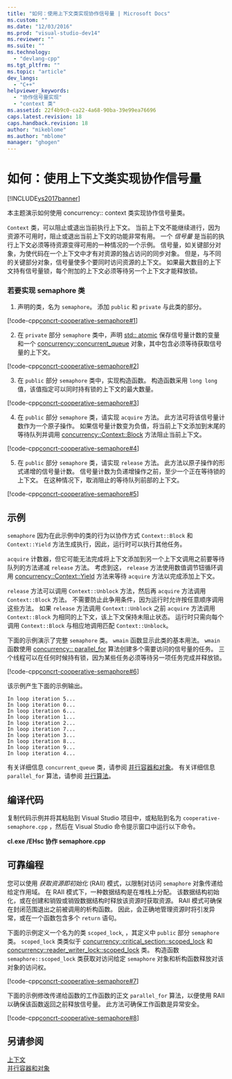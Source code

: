 ```yaml
---
title: "如何：使用上下文类实现协作信号量 | Microsoft Docs"
ms.custom: ""
ms.date: "12/03/2016"
ms.prod: "visual-studio-dev14"
ms.reviewer: ""
ms.suite: ""
ms.technology: 
  - "devlang-cpp"
ms.tgt_pltfrm: ""
ms.topic: "article"
dev_langs: 
  - "C++"
helpviewer_keywords: 
  - "协作信号量实现"
  - "context 类"
ms.assetid: 22f4b9c0-ca22-4a68-90ba-39e99ea76696
caps.latest.revision: 18
caps.handback.revision: 18
author: "mikeblome"
ms.author: "mblome"
manager: "ghogen"
---
```

# 如何：使用上下文类实现协作信号量
[!INCLUDE[vs2017banner](../../assembler/inline/includes/vs2017banner.md)]

本主题演示如何使用 concurrency:: context 类实现协作信号量类。  
  
  `Context` 类，可以阻止或退出当前执行上下文。 当前上下文不能继续进行，因为资源不可用时，阻止或退出当前上下文的功能非常有用。 一个 *信号量* 是当前的执行上下文必须等待资源变得可用的一种情况的一个示例。 信号量，如关键部分对象，为使代码在一个上下文中才有对资源的独占访问的同步对象。 但是，与不同的关键部分对象，信号量使多个要同时访问资源的上下文。 如果最大数目的上下文持有信号量锁，每个附加的上下文必须等待另一个上下文才能释放锁。  
  
### <a name="to-implement-the-semaphore-class"></a>若要实现 semaphore 类  
  
1.  声明的类，名为 `semaphore`。 添加 `public` 和 `private` 与此类的部分。  
  
 [!code-cpp[concrt-cooperative-semaphore#1](../../parallel/concrt/codesnippet/CPP/how-to-use-the-context-class-to-implement-a-cooperative-semaphore_1.cpp)]  
  
2.  在 `private` 部分 `semaphore` 类中，声明 [std:: atomic](../../standard-library/atomic-structure.md) 保存信号量计数的变量和一个 [concurrency::concurrent_queue](../../parallel/concrt/reference/concurrent-queue-class.md) 对象，其中包含必须等待获取信号量的上下文。  
  
 [!code-cpp[concrt-cooperative-semaphore#2](../../parallel/concrt/codesnippet/CPP/how-to-use-the-context-class-to-implement-a-cooperative-semaphore_2.cpp)]  
  
3.  在 `public` 部分 `semaphore` 类中，实现构造函数。 构造函数采用 `long long` 值，该值指定可以同时持有锁的上下文的最大数量。  
  
 [!code-cpp[concrt-cooperative-semaphore#3](../../parallel/concrt/codesnippet/CPP/how-to-use-the-context-class-to-implement-a-cooperative-semaphore_3.cpp)]  
  
4.  在 `public` 部分 `semaphore` 类，请实现 `acquire` 方法。 此方法可将该信号量计数作为一个原子操作。 如果信号量计数变为负值，将当前上下文添加到末尾的等待队列并调用 [concurrency::Context::Block](../Topic/Context::Block%20Method.md) 方法阻止当前上下文。  
  
 [!code-cpp[concrt-cooperative-semaphore#4](../../parallel/concrt/codesnippet/CPP/how-to-use-the-context-class-to-implement-a-cooperative-semaphore_4.cpp)]  
  
5.  在 `public` 部分 `semaphore` 类，请实现 `release` 方法。 此方法以原子操作的形式递增的信号量计数。 信号量计数为负递增操作之前，至少一个正在等待锁的上下文。 在这种情况下，取消阻止的等待队列前部的上下文。  
  
 [!code-cpp[concrt-cooperative-semaphore#5](../../parallel/concrt/codesnippet/CPP/how-to-use-the-context-class-to-implement-a-cooperative-semaphore_5.cpp)]  
  
## <a name="example"></a>示例  
  `semaphore` 因为在此示例中的类的行为以协作方式 `Context::Block` 和 `Context::Yield` 方法生成执行，因此，运行时可以执行其他任务。  
  
  `acquire` 计数器，但它可能无法完成将上下文添加到另一个上下文调用之前要等待队列的方法递减 `release` 方法。 考虑到这， `release` 方法使用数值调节钮循环调用 [concurrency::Context::Yield](../Topic/Context::Yield%20Method.md) 方法来等待 `acquire` 方法以完成添加上下文。  
  
  `release` 方法可以调用 `Context::Unblock` 方法，然后再 `acquire` 方法调用 `Context::Block` 方法。 不需要防止此争用条件，因为运行时允许按任意顺序调用这些方法。 如果 `release` 方法调用 `Context::Unblock` 之前 `acquire` 方法调用 `Context::Block` 为相同的上下文，该上下文保持未阻止状态。 运行时只需向每个调用 `Context::Block` 与相应地调用匹配 `Context::Unblock`。  
  
 下面的示例演示了完整 `semaphore` 类。  `wmain` 函数显示此类的基本用法。  `wmain` 函数使用 [concurrency:: parallel_for](../Topic/parallel_for%20Function.md) 算法创建多个需要访问的信号量的任务。 三个线程可以在任何时候持有锁，因为某些任务必须等待另一项任务完成并释放锁。  
  
 [!code-cpp[concrt-cooperative-semaphore#6](../../parallel/concrt/codesnippet/CPP/how-to-use-the-context-class-to-implement-a-cooperative-semaphore_6.cpp)]  
  
 该示例产生下面的示例输出。  
  
```Output  
In loop iteration 5...  
In loop iteration 0...  
In loop iteration 6...  
In loop iteration 1...  
In loop iteration 2...  
In loop iteration 7...  
In loop iteration 3...  
In loop iteration 8...  
In loop iteration 9...  
In loop iteration 4...  
```  
  
 有关详细信息 `concurrent_queue` 类，请参阅 [并行容器和对象](../../parallel/concrt/parallel-containers-and-objects.md)。 有关详细信息 `parallel_for` 算法，请参阅 [并行算法](../../parallel/concrt/parallel-algorithms.md)。  
  
## <a name="compiling-the-code"></a>编译代码  
 复制代码示例并将其粘贴到 Visual Studio 项目中，或粘贴到名为 `cooperative-semaphore.cpp` ，然后在 Visual Studio 命令提示窗口中运行以下命令。  
  
 **cl.exe /EHsc 协作 semaphore.cpp**  
  
## <a name="robust-programming"></a>可靠编程  
 您可以使用 *获取资源即初始化* (RAII) 模式，以限制对访问 `semaphore` 对象传递给给定作用域。 在 RAII 模式下，一种数据结构是在堆栈上分配。 该数据结构初始化，或在创建和销毁或销毁数据结构时释放该资源时获取资源。 RAII 模式可确保在封闭范围退出之前被调用的析构函数。 因此，会正确地管理资源时将引发异常，或在一个函数包含多个 `return` 语句。  
  
 下面的示例定义一个名为的类 `scoped_lock`, ，其定义中 `public` 部分 `semaphore` 类。  `scoped_lock` 类类似于 [concurrency::critical_section::scoped_lock](../Topic/critical_section::scoped_lock%20Class.md) 和 [concurrency::reader_writer_lock::scoped_lock](../Topic/reader_writer_lock::scoped_lock%20Class.md) 类。 构造函数 `semaphore::scoped_lock` 类获取对访问给定 `semaphore` 对象和析构函数释放对该对象的访问权。  
  
 [!code-cpp[concrt-cooperative-semaphore#7](../../parallel/concrt/codesnippet/CPP/how-to-use-the-context-class-to-implement-a-cooperative-semaphore_7.cpp)]  
  
 下面的示例修改传递给函数的工作函数的正文 `parallel_for` 算法，以便使用 RAII 以确保该函数返回之前释放信号量。 此方法可确保工作函数是异常安全。  
  
 [!code-cpp[concrt-cooperative-semaphore#8](../../parallel/concrt/codesnippet/CPP/how-to-use-the-context-class-to-implement-a-cooperative-semaphore_8.cpp)]  
  
## <a name="see-also"></a>另请参阅  
 [上下文](../../parallel/concrt/contexts.md)   
 [并行容器和对象](../../parallel/concrt/parallel-containers-and-objects.md)

